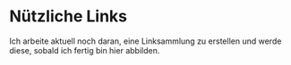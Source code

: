 # Nützliche Links

Ich arbeite aktuell noch daran, eine Linksammlung zu erstellen und werde diese, sobald ich fertig bin hier abbilden.